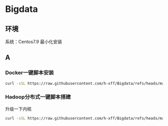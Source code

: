 # Bigdata
## 环境
系统：Centos7.9 最小化安装

## A
### Docker一键脚本安装
```bash
curl -sSL https://raw.githubusercontent.com/h-xff/Bigdata/refs/heads/main/A/docker.sh | bash
```
### Hadoop分布式一键脚本搭建
升级一下内核
```bash
curl -sSL https://raw.githubusercontent.com/h-xff/Bigdata/refs/heads/main/A/sys.sh | bash
```
